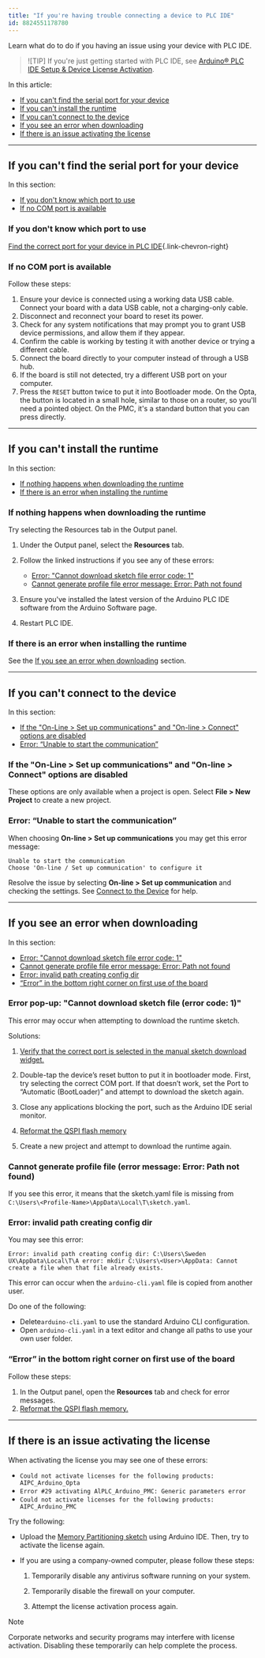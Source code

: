 ```yaml
---
title: "If you're having trouble connecting a device to PLC IDE"
id: 8824551178780
---
```


Learn what do to do if you having an issue using your device with PLC IDE.

> ![TIP]
> If you're just getting started with PLC IDE, see [Arduino® PLC IDE Setup & Device License Activation](https://docs.arduino.cc/software/plc-ide/tutorials/plc-ide-setup-license/).

In this article:

- [If you can't find the serial port for your device](#if-you-cant-find-the-serial-port-for-your-device)
- [If you can't install the runtime](#if-you-cant-install-the-runtime)
- [If you can't connect to the device](#if-you-cant-connect-to-the-device)
- [If you see an error when downloading](#if-you-see-an-error-when-downloading)
- [If there is an issue activating the license](#if-there-is-an-issue-activating-the-license)

---

## If you can't find the serial port for your device

In this section:

- [If you don't know which port to use](#if-you-dont-know-which-port-to-use)
- [If no COM port is available](#if-no-com-port-is-available)

### If you don't know which port to use

[Find the correct port for your device in PLC IDE](https://support.arduino.cc/hc/en-us/articles/16724283965596-Find-the-correct-port-for-your-device-in-PLC-IDE){.link-chevron-right}

### If no COM port is available

Follow these steps:

1. Ensure your device is connected using a working data USB cable. Connect your board with a data USB cable, not a charging-only cable.
1. Disconnect and reconnect your board to reset its power.
1. Check for any system notifications that may prompt you to grant USB device permissions, and allow them if they appear.
1. Confirm the cable is working by testing it with another device or trying a different cable.
1. Connect the board directly to your computer instead of through a USB hub.
1. If the board is still not detected, try a different USB port on your computer.
1. Press the `RESET` button twice to put it into Bootloader mode. On the Opta, the button is located in a small hole, similar to those on a router, so you'll need a pointed object. On the PMC, it's a standard button that you can press directly.

---

## If you can't install the runtime

In this section:

- [If nothing happens when downloading the runtime](#if-nothing-happens-when-downloading-the-runtime)
- [If there is an error when installing the runtime](#if-there-is-an-error-when-installing-the-runtime)

### If nothing happens when downloading the runtime

Try selecting the Resources tab in the Output panel.

1. Under the Output panel, select the **Resources** tab.

1. Follow the linked instructions if you see any of these errors:

   - [Error: "Cannot download sketch file error code: 1"](#error-cannot-download-sketch-file-error-code-1)
   - [Cannot generate profile file error message: Error: Path not found](#cannot-generate-profile-file-error-message-error-path-not-found)

1. Ensure you've installed the latest version of the Arduino PLC IDE software from the Arduino Software page.

1. Restart PLC IDE.

### If there is an error when installing the runtime

See the [If you see an error when downloading](#if-you-see-an-error-when-downloading) section.

---

## If you can't connect to the device

In this section:

- [If the "On-Line > Set up communications" and "On-line > Connect" options are disabled](#if-the-on-line--set-up-communications-and-on-line--connect-options-are-disabled)
- [Error: “Unable to start the communication”](#error-unable-to-start-the-communication)

### If the "On-Line > Set up communications" and "On-line > Connect" options are disabled

These options are only available when a project is open. Select **File > New Project** to create a new project.

### Error: “Unable to start the communication”

When choosing **On-line > Set up communications** you may get this error message:

```
Unable to start the communication
Choose 'On-line / Set up communication' to configure it
```

Resolve the issue by selecting **On-line > Set up communication** and checking the settings. See [Connect to the Device](https://docs.arduino.cc/software/plc-ide/tutorials/plc-ide-setup-license#5-connect-to-the-device) for help.

---

## If you see an error when downloading

In this section:

- [Error: "Cannot download sketch file error code: 1"](#error-cannot-download-sketch-file-error-code-1)
- [Cannot generate profile file error message: Error: Path not found](#cannot-generate-profile-file-error-message-error-path-not-found)
- [Error: invalid path creating config dir](#error-invalid-path-creating-config-dir)
- [“Error” in the bottom right corner on first use of the board](#error-in-the-bottom-right-corner-on-first-use-of-the-board)

### Error pop-up: "Cannot download sketch file (error code: 1)"

This error may occur when attempting to download the runtime sketch.

Solutions:

1. [Verify that the correct port is selected in the manual sketch download widget.](https://support.arduino.cc/hc/en-us/articles/16724283965596)

1. Double-tap the device’s reset button to put it in bootloader mode. First, try selecting the correct COM port. If that doesn’t work, set the Port to “Automatic (BootLoader)” and attempt to download the sketch again.

1. Close any applications blocking the port, such as the Arduino IDE serial monitor.

1. [Reformat the QSPI flash memory](https://support.arduino.cc/hc/en-us/articles/16206977438748-Reset-the-flash-memory-on-STM32H747-based-devices)

1. Create a new project and attempt to download the runtime again.

### Cannot generate profile file (error message: Error: Path not found)

If you see this error, it means that the sketch.yaml file is missing from `C:\Users\<Profile-Name>\AppData\Local\T\sketch.yaml`.

### Error: invalid path creating config dir

You may see this error:

`Error: invalid path creating config dir: C:\Users\Sweden UX\AppData\Local\T\A error: mkdir C:\Users\<User>\AppData: Cannot create a file when that file already exists.`

This error can occur when the `arduino-cli.yaml` file is copied from another user.

Do one of the following:

- Delete`arduino-cli.yaml` to use the standard Arduino CLI configuration.
- Open `arduino-cli.yaml` in a text editor and change all paths to use your own user folder.

### “Error” in the bottom right corner on first use of the board

Follow these steps:

1. In the Output panel, open the **Resources** tab and check for error messages.
2. [Reformat the QSPI flash memory.](https://support.arduino.cc/hc/en-us/articles/16206977438748-Reset-the-flash-memory-on-STM32H747-based-devices)

---

## If there is an issue activating the license

When activating the license you may see one of these errors:

- `Could not activate licenses for the following products: AIPC_Arduino_Opta`
- `Error #29 activating AlPLC_Arduino_PMC: Generic parameters error`
- `Could not activate licenses for the following products: AIPC_Arduino_PMC`

Try the following:

- Upload the [Memory Partitioning sketch](https://docs.arduino.cc/tutorials/opta/memory-partitioning/) using Arduino IDE. Then, try to activate the license again.

- If you are using a company-owned computer, please follow these steps:

  1. Temporarily disable any antivirus software running on your system.

  1. Temporarily disable the firewall on your computer.

  1. Attempt the license activation process again.

> [!NOTE]
> Corporate networks and security programs may interfere with license activation. Disabling these temporarily can help complete the process.

<!-- markdownlint-disable-file HC001 -->
